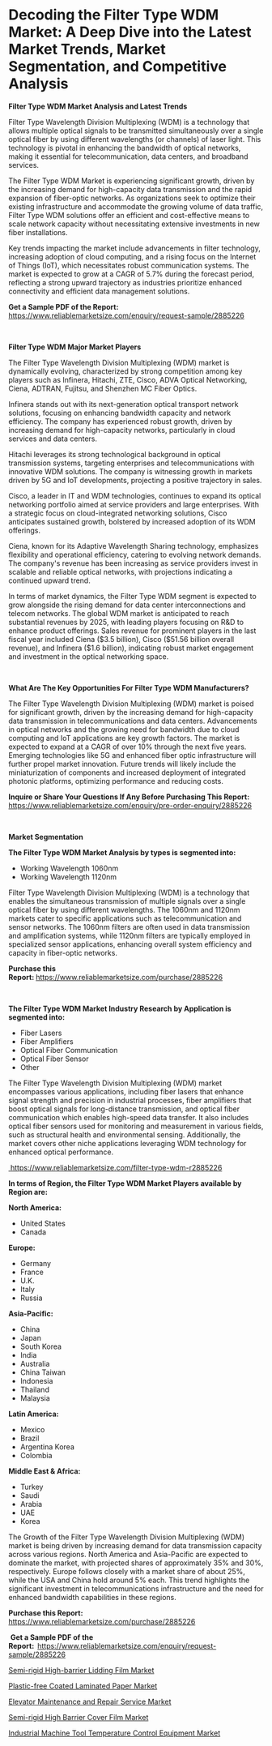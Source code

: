 <p><h1>Decoding the Filter Type WDM Market: A Deep Dive into the Latest Market Trends, Market Segmentation, and Competitive Analysis</h1></p><p><strong>Filter Type WDM Market Analysis and Latest Trends</strong></p>
<p><p>Filter Type Wavelength Division Multiplexing (WDM) is a technology that allows multiple optical signals to be transmitted simultaneously over a single optical fiber by using different wavelengths (or channels) of laser light. This technology is pivotal in enhancing the bandwidth of optical networks, making it essential for telecommunication, data centers, and broadband services. </p><p>The Filter Type WDM Market is experiencing significant growth, driven by the increasing demand for high-capacity data transmission and the rapid expansion of fiber-optic networks. As organizations seek to optimize their existing infrastructure and accommodate the growing volume of data traffic, Filter Type WDM solutions offer an efficient and cost-effective means to scale network capacity without necessitating extensive investments in new fiber installations. </p><p>Key trends impacting the market include advancements in filter technology, increasing adoption of cloud computing, and a rising focus on the Internet of Things (IoT), which necessitates robust communication systems. The market is expected to grow at a CAGR of 5.7% during the forecast period, reflecting a strong upward trajectory as industries prioritize enhanced connectivity and efficient data management solutions.</p></p>
<p><strong>Get a Sample PDF of the Report:&nbsp;</strong> <a href="https://www.reliablemarketsize.com/enquiry/request-sample/2885226?utm_campaign=1898&utm_medium=2&utm_source=Github&utm_content=ia&utm_term=13032025&utm_id=filter-type-wdm">https://www.reliablemarketsize.com/enquiry/request-sample/2885226</a></p>
<p>&nbsp;</p>
<p><strong>Filter Type WDM Major Market Players</strong></p>
<p><p>The Filter Type Wavelength Division Multiplexing (WDM) market is dynamically evolving, characterized by strong competition among key players such as Infinera, Hitachi, ZTE, Cisco, ADVA Optical Networking, Ciena, ADTRAN, Fujitsu, and Shenzhen MC Fiber Optics. </p><p>Infinera stands out with its next-generation optical transport network solutions, focusing on enhancing bandwidth capacity and network efficiency. The company has experienced robust growth, driven by increasing demand for high-capacity networks, particularly in cloud services and data centers. </p><p>Hitachi leverages its strong technological background in optical transmission systems, targeting enterprises and telecommunications with innovative WDM solutions. The company is witnessing growth in markets driven by 5G and IoT developments, projecting a positive trajectory in sales.</p><p>Cisco, a leader in IT and WDM technologies, continues to expand its optical networking portfolio aimed at service providers and large enterprises. With a strategic focus on cloud-integrated networking solutions, Cisco anticipates sustained growth, bolstered by increased adoption of its WDM offerings.</p><p>Ciena, known for its Adaptive Wavelength Sharing technology, emphasizes flexibility and operational efficiency, catering to evolving network demands. The company's revenue has been increasing as service providers invest in scalable and reliable optical networks, with projections indicating a continued upward trend.</p><p>In terms of market dynamics, the Filter Type WDM segment is expected to grow alongside the rising demand for data center interconnections and telecom networks. The global WDM market is anticipated to reach substantial revenues by 2025, with leading players focusing on R&D to enhance product offerings. Sales revenue for prominent players in the last fiscal year included Ciena ($3.5 billion), Cisco ($51.56 billion overall revenue), and Infinera ($1.6 billion), indicating robust market engagement and investment in the optical networking space.</p></p>
<p>&nbsp;</p>
<p><strong>What Are The Key Opportunities For Filter Type WDM Manufacturers?</strong></p>
<p><p>The Filter Type Wavelength Division Multiplexing (WDM) market is poised for significant growth, driven by the increasing demand for high-capacity data transmission in telecommunications and data centers. Advancements in optical networks and the growing need for bandwidth due to cloud computing and IoT applications are key growth factors. The market is expected to expand at a CAGR of over 10% through the next five years. Emerging technologies like 5G and enhanced fiber optic infrastructure will further propel market innovation. Future trends will likely include the miniaturization of components and increased deployment of integrated photonic platforms, optimizing performance and reducing costs.</p></p>
<p><strong>Inquire or Share Your Questions If Any Before Purchasing This Report:</strong> <a href="https://www.reliablemarketsize.com/enquiry/pre-order-enquiry/2885226?utm_campaign=1898&utm_medium=2&utm_source=Github&utm_content=ia&utm_term=13032025&utm_id=filter-type-wdm">https://www.reliablemarketsize.com/enquiry/pre-order-enquiry/2885226</a></p>
<p>&nbsp;</p>
<p><strong>Market Segmentation</strong></p>
<p><strong>The Filter Type WDM Market Analysis by types is segmented into:</strong></p>
<p><ul><li>Working Wavelength 1060nm</li><li>Working Wavelength 1120nm</li></ul></p>
<p><p>Filter Type Wavelength Division Multiplexing (WDM) is a technology that enables the simultaneous transmission of multiple signals over a single optical fiber by using different wavelengths. The 1060nm and 1120nm markets cater to specific applications such as telecommunication and sensor networks. The 1060nm filters are often used in data transmission and amplification systems, while 1120nm filters are typically employed in specialized sensor applications, enhancing overall system efficiency and capacity in fiber-optic networks.</p></p>
<p><strong>Purchase this Report:&nbsp;</strong><a href="https://www.reliablemarketsize.com/purchase/2885226?utm_campaign=1898&utm_medium=2&utm_source=Github&utm_content=ia&utm_term=13032025&utm_id=filter-type-wdm">https://www.reliablemarketsize.com/purchase/2885226</a></p>
<p>&nbsp;</p>
<p><strong>The Filter Type WDM Market Industry Research by Application is segmented into:</strong></p>
<p><ul><li>Fiber Lasers</li><li>Fiber Amplifiers</li><li>Optical Fiber Communication</li><li>Optical Fiber Sensor</li><li>Other</li></ul></p>
<p><p>The Filter Type Wavelength Division Multiplexing (WDM) market encompasses various applications, including fiber lasers that enhance signal strength and precision in industrial processes, fiber amplifiers that boost optical signals for long-distance transmission, and optical fiber communication which enables high-speed data transfer. It also includes optical fiber sensors used for monitoring and measurement in various fields, such as structural health and environmental sensing. Additionally, the market covers other niche applications leveraging WDM technology for enhanced optical performance.</p></p>
<p><a href="https://www.reliablemarketsize.com/filter-type-wdm-r2885226?utm_campaign=1898&utm_medium=2&utm_source=Github&utm_content=ia&utm_term=13032025&utm_id=filter-type-wdm">&nbsp;https://www.reliablemarketsize.com/filter-type-wdm-r2885226</a></p>
<p><strong>In terms of Region, the Filter Type WDM Market Players available by Region are:</strong></p>
<p>
    <p> <strong> North America: </strong>
        <ul>
            <li>United States</li>
            <li>Canada</li>
        </ul>
        </p> 
    <p> <strong> Europe: </strong>
        <ul>
            <li>Germany</li>
            <li>France</li>
            <li>U.K.</li>
            <li>Italy</li>
            <li>Russia</li>
        </ul>
        </p> 
    <p> <strong> Asia-Pacific: </strong>
        <ul>
            <li>China</li>
            <li>Japan</li>
            <li>South Korea</li>
            <li>India</li>
            <li>Australia</li>
            <li>China Taiwan</li>
            <li>Indonesia</li>
            <li>Thailand</li>
            <li>Malaysia</li>
        </ul>
        </p> 
    <p> <strong> Latin America: </strong>
        <ul>
            <li>Mexico</li>
            <li>Brazil</li>
            <li>Argentina Korea</li>
            <li>Colombia</li>
        </ul>
        </p> 
    <p> <strong> Middle East & Africa: </strong>
        <ul>
            <li>Turkey</li>
            <li>Saudi</li>
            <li>Arabia</li>
            <li>UAE</li>
            <li>Korea</li>
        </ul>
    </p>
    </p>
<p><p>The Growth of the Filter Type Wavelength Division Multiplexing (WDM) market is being driven by increasing demand for data transmission capacity across various regions. North America and Asia-Pacific are expected to dominate the market, with projected shares of approximately 35% and 30%, respectively. Europe follows closely with a market share of about 25%, while the USA and China hold around 5% each. This trend highlights the significant investment in telecommunications infrastructure and the need for enhanced bandwidth capabilities in these regions.</p></p>
<p><strong>Purchase this Report: </strong><a href="https://www.reliablemarketsize.com/purchase/2885226?utm_campaign=1898&utm_medium=2&utm_source=Github&utm_content=ia&utm_term=13032025&utm_id=filter-type-wdm">https://www.reliablemarketsize.com/purchase/2885226</a></p>
<p>&nbsp;<strong>Get a Sample PDF of the Report:&nbsp;&nbsp;</strong><a href="https://www.reliablemarketsize.com/enquiry/request-sample/2885226?utm_campaign=1898&utm_medium=2&utm_source=Github&utm_content=ia&utm_term=13032025&utm_id=filter-type-wdm">https://www.reliablemarketsize.com/enquiry/request-sample/2885226</a></p>
<p><strong></strong></p>
<p><p><a href="https://github.com/paulierasho/Market-Research-Report-List-1/blob/main/semi-rigid-high-barrier-lidding-film-market.md?utm_campaign=1898&utm_medium=2&utm_source=Github&utm_content=ia&utm_term=13032025&utm_id=filter-type-wdm">Semi-rigid High-barrier Lidding Film Market</a></p><p><a href="https://github.com/poskaturovtl/Market-Research-Report-List-1/blob/main/plastic-free-coated-laminated-paper-market.md?utm_campaign=1898&utm_medium=2&utm_source=Github&utm_content=ia&utm_term=13032025&utm_id=filter-type-wdm">Plastic-free Coated Laminated Paper Market</a></p><p><a href="https://github.com/pelegeazlie5/Market-Research-Report-List-1/blob/main/elevator-maintenance-and-repair-service-market.md?utm_campaign=1898&utm_medium=2&utm_source=Github&utm_content=ia&utm_term=13032025&utm_id=filter-type-wdm">Elevator Maintenance and Repair Service Market</a></p><p><a href="https://github.com/perbetpereir/Market-Research-Report-List-1/blob/main/semi-rigid-high-barrier-cover-film-market.md?utm_campaign=1898&utm_medium=2&utm_source=Github&utm_content=ia&utm_term=13032025&utm_id=filter-type-wdm">Semi-rigid High Barrier Cover Film Market</a></p><p><a href="https://github.com/ziringebrur1/Market-Research-Report-List-1/blob/main/industrial-machine-tool-temperature-control-equipment-market.md?utm_campaign=1898&utm_medium=2&utm_source=Github&utm_content=ia&utm_term=13032025&utm_id=filter-type-wdm">Industrial Machine Tool Temperature Control Equipment Market</a></p></p>